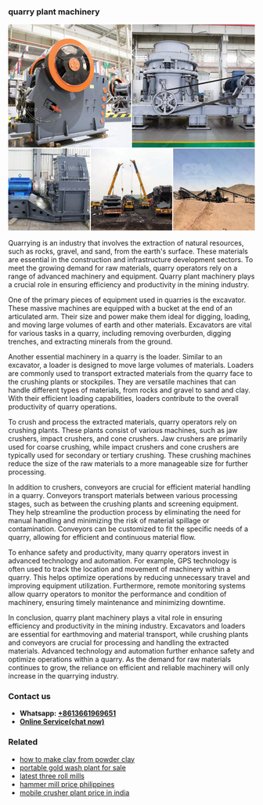 <h3>quarry plant machinery</h3><img src='1706754052.jpg' alt=''><p>Quarrying is an industry that involves the extraction of natural resources, such as rocks, gravel, and sand, from the earth's surface. These materials are essential in the construction and infrastructure development sectors. To meet the growing demand for raw materials, quarry operators rely on a range of advanced machinery and equipment. Quarry plant machinery plays a crucial role in ensuring efficiency and productivity in the mining industry.</p><p>One of the primary pieces of equipment used in quarries is the excavator. These massive machines are equipped with a bucket at the end of an articulated arm. Their size and power make them ideal for digging, loading, and moving large volumes of earth and other materials. Excavators are vital for various tasks in a quarry, including removing overburden, digging trenches, and extracting minerals from the ground.</p><p>Another essential machinery in a quarry is the loader. Similar to an excavator, a loader is designed to move large volumes of materials. Loaders are commonly used to transport extracted materials from the quarry face to the crushing plants or stockpiles. They are versatile machines that can handle different types of materials, from rocks and gravel to sand and clay. With their efficient loading capabilities, loaders contribute to the overall productivity of quarry operations.</p><p>To crush and process the extracted materials, quarry operators rely on crushing plants. These plants consist of various machines, such as jaw crushers, impact crushers, and cone crushers. Jaw crushers are primarily used for coarse crushing, while impact crushers and cone crushers are typically used for secondary or tertiary crushing. These crushing machines reduce the size of the raw materials to a more manageable size for further processing.</p><p>In addition to crushers, conveyors are crucial for efficient material handling in a quarry. Conveyors transport materials between various processing stages, such as between the crushing plants and screening equipment. They help streamline the production process by eliminating the need for manual handling and minimizing the risk of material spillage or contamination. Conveyors can be customized to fit the specific needs of a quarry, allowing for efficient and continuous material flow.</p><p>To enhance safety and productivity, many quarry operators invest in advanced technology and automation. For example, GPS technology is often used to track the location and movement of machinery within a quarry. This helps optimize operations by reducing unnecessary travel and improving equipment utilization. Furthermore, remote monitoring systems allow quarry operators to monitor the performance and condition of machinery, ensuring timely maintenance and minimizing downtime.</p><p>In conclusion, quarry plant machinery plays a vital role in ensuring efficiency and productivity in the mining industry. Excavators and loaders are essential for earthmoving and material transport, while crushing plants and conveyors are crucial for processing and handling the extracted materials. Advanced technology and automation further enhance safety and optimize operations within a quarry. As the demand for raw materials continues to grow, the reliance on efficient and reliable machinery will only increase in the quarrying industry.</p><h3>Contact us</h3><ul><li><strong>Whatsapp:&nbsp;<a href="https://wa.me/8613661969651">+8613661969651</a></strong></li><li><a href="https://swt.shibang-china.com/?git&amp;zhl&amp;quarry plant machinery"><strong>Online Service(chat now)</strong></a></li></ul><h3>Related</h3><ul><li><a href='how to make clay from powder clay.md'>how to make clay from powder clay</a></li><li><a href='portable gold wash plant for sale.md'>portable gold wash plant for sale</a></li><li><a href='latest three roll mills.md'>latest three roll mills</a></li><li><a href='hammer mill price philippines.md'>hammer mill price philippines</a></li><li><a href='mobile crusher plant price in india.md'>mobile crusher plant price in india</a></li></ul>